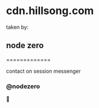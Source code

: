 # cdn.hillsong.com

taken by:

## node zero

=============

contact on session messenger
### @nodezero

👾

